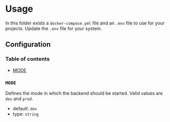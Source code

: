 # Usage

In this folder exists a `docker-compose.yml` file and an `.env` file to use for your projects.
Update the `.env` file for your system.

## Configuration

### Table of contents

* [MODE](#mode)

### `MODE`

Defines the mode in which the backend should be started.
Valid values are `dev` and `prod`.

* default: `dev`
* type: `string`
